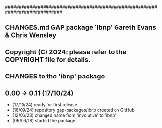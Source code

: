 #############################################################################
##
##  CHANGES.md        GAP package `ibnp'         Gareth Evans & Chris Wensley
##  
##  Copyright (C) 2024: please refer to the COPYRIGHT file for details.
##
##  CHANGES to the 'ibnp' package 

## 0.00 -> 0.11  (17/10/24) 

 * (17/10/24) ready for first release
 * (16/09/24) repository gap-packages/ibnp created on GitHub
 * (12/06/23) changed name from 'involutive' to 'ibnp' 
 * (06/06/18) started the package 
